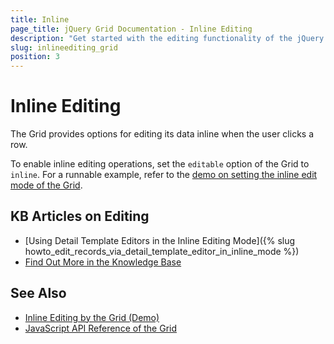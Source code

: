 ```yaml
---
title: Inline
page_title: jQuery Grid Documentation - Inline Editing
description: "Get started with the editing functionality of the jQuery Grid by Kendo UI and learn how to apply the inline edit mode."
slug: inlineediting_grid
position: 3
---
```


# Inline Editing

The Grid provides options for editing its data inline when the user clicks a row.

To enable inline editing operations, set the `editable` option of the Grid to `inline`. For a runnable example, refer to the [demo on setting the inline edit mode of the Grid](https://demos.telerik.com/kendo-ui/grid/editing-inline).

## KB Articles on Editing

* [Using Detail Template Editors in the Inline Editing Mode]({% slug howto_edit_records_via_detail_template_editor_in_inline_mode %})
* [Find Out More in the Knowledge Base](/knowledge-base)

## See Also

* [Inline Editing by the Grid (Demo)](https://demos.telerik.com/kendo-ui/grid/editing-inline)
* [JavaScript API Reference of the Grid](/api/javascript/ui/grid)
